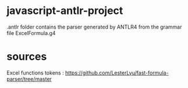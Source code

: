 # javascript-antlr-project

.antlr folder contains the parser generated by ANTLR4 from the grammar file ExcelFormula.g4


# sources
Excel functions tokens :
https://github.com/LesterLyu/fast-formula-parser/tree/master
